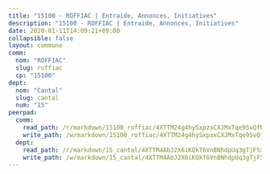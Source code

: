 ```yaml
---
title: "15100 - ROFFIAC | Entraide, Annonces, Initiatives"
description: "15100 - ROFFIAC | Entraide, Annonces, Initiatives"
date: 2020-01-11T14:09:21+09:00
collapsible: false
layout: commune
comm:
  nom: "ROFFIAC"
  slug: roffiac
  cp: "15100"
dept:
  nom: "Cantal"
  slug: cantal
  num: "15"
peerpad:
  comm:
    read_path: /r/markdown/15100_roffiac/4XTTM24g4hySxpzxCXJMxTqe9SvQfN1reyyoK2EK1PRsos2AE
    write_path: /w/markdown/15100_roffiac/4XTTM24g4hySxpzxCXJMxTqe9SvQfN1reyyoK2EK1PRsos2AE-K3TgTgCqaZ6rjdoUyFbqZ1miZWrSxJ1mevr4nq4QbfVPwrSCQEY3R4SbgkmuQi3dWoFMEBnYUxobTwEBXivA8EVFxKTBgPTyyHfXVM65pvcT3Raz7w2qgv5yxdcSpfe7vsknCENn
  dept:
    read_path: /r/markdown/15_cantal/4XTTM4AbJ2X6iKQkT6VnBNhdpUq3gTjF5xvzeLXgyMbip7oZi
    write_path: /w/markdown/15_cantal/4XTTM4AbJ2X6iKQkT6VnBNhdpUq3gTjF5xvzeLXgyMbip7oZi-K3TgUzLxcVoV3Spfk4WRRT7ns4FZHP5DRn3T5Xt1HAMNkCgdMWpswwmyZFy1f4TzqjHqM6bwRLmH4WDVWsNZdM34scPnnmiNG41mKcAmEspoSpDYQr7FHqoFAfy15CJrkSEmsoqS
---
```


